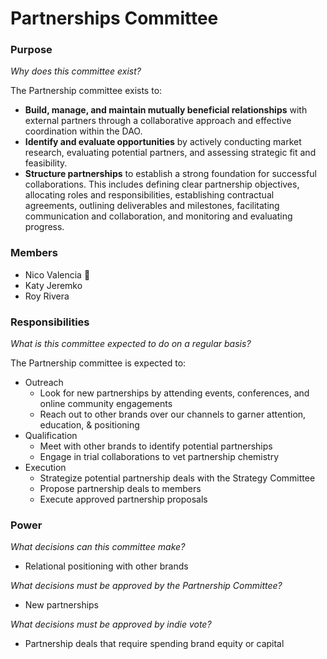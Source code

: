 # Partnerships Committee

### Purpose

_Why does this committee exist?_

The Partnership committee exists to:

- **Build, manage, and maintain mutually beneficial relationships** with external partners through a collaborative approach and effective coordination within the DAO.
- **Identify and evaluate opportunities** by actively conducting market research, evaluating potential partners, and assessing strategic fit and feasibility.
- **Structure partnerships** to establish a strong foundation for successful collaborations. This includes defining clear partnership objectives, allocating roles and responsibilities, establishing contractual agreements, outlining deliverables and milestones, facilitating communication and collaboration, and monitoring and evaluating progress.

### Members

- Nico Valencia 🧢
- Katy Jeremko
- Roy Rivera

### Responsibilities

_What is this committee expected to do on a regular basis?_

The Partnership committee is expected to:

- Outreach
  - Look for new partnerships by attending events, conferences, and online community engagements
  - Reach out to other brands over our channels to garner attention, education, & positioning
- Qualification
  - Meet with other brands to identify potential partnerships
  - Engage in trial collaborations to vet partnership chemistry
- Execution
  - Strategize potential partnership deals with the Strategy Committee
  - Propose partnership deals to members
  - Execute approved partnership proposals

### Power

_What decisions can this committee make?_

- Relational positioning with other brands

_What decisions must be approved by the Partnership Committee?_

- New partnerships

_What decisions must be approved by indie vote?_

- Partnership deals that require spending brand equity or capital
